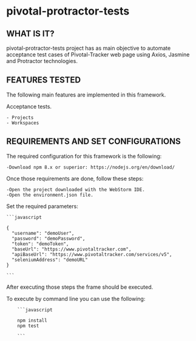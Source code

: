 # pivotal-protractor-tests

WHAT IS IT?
-----------

pivotal-protractor-tests project has as main objective to automate acceptance test cases of Pivotal-Tracker web page
using Axios, Jasmine and Protractor technologies.

FEATURES TESTED
---------------

The following main features are implemented in this framework.

Acceptance tests.

    - Projects
    - Workspaces

REQUIREMENTS AND SET CONFIGURATIONS
-----------------------------------

The required configuration for this framework is the following:

    -Download npm 8.x or superior: https://nodejs.org/en/download/

Once those requirements are done, follow these steps:

    -Open the project downloaded with the WebStorm IDE.
    -Open the environment.json file.

Set the required parameters:

    ```javascript

    {
      "username": "demoUser",
      "password": "demoPassword",
      "token": "demoToken",
      "baseUrl": "https://www.pivotaltracker.com",
      "apiBaseUrl": "https://www.pivotaltracker.com/services/v5",
      "seleniumAddress": "demoURL"
    }

    ```
After executing those steps the frame should be executed.

To execute by command line you can use the following:

        ```javascript

        npm install
        npm test

        ```

